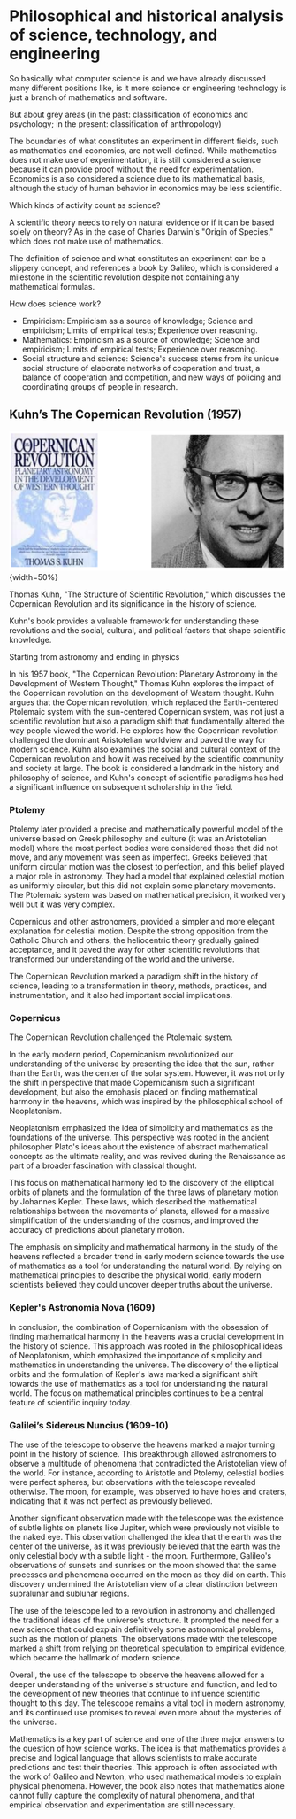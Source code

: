 # Philosophical and historical analysis of science, technology, and engineering

So basically what computer science is and we have already discussed many different positions like, is it more science or engineering technology is just a branch of mathematics and software.


But about grey areas (in the past: classification of economics and psychology; in the present: classification of anthropology)

The boundaries of what constitutes an experiment in different fields, such as mathematics and economics, are not well-defined. While mathematics does not make use of experimentation, it is still considered a science because it can provide proof without the need for experimentation. Economics is also considered a science due to its mathematical basis, although the study of human behavior in economics may be less scientific. 


Which kinds of activity count as science?

A scientific theory needs to rely on natural evidence or if it can be based solely on theory? As in the case of Charles Darwin's "Origin of Species," which does not make use of mathematics.

The definition of science and what constitutes an experiment can be a slippery concept, and references a book by Galileo, which is considered a milestone in the scientific revolution despite not containing any mathematical formulas.



How does science work?

- Empiricism: Empiricism as a source of knowledge; Science and empiricism; Limits of empirical tests; Experience over reasoning.
- Mathematics: Empiricism as a source of knowledge; Science and empiricism; Limits of empirical tests; Experience over reasoning.
- Social structure and science: Science's success stems from its unique social structure of elaborate networks of cooperation and trust, a balance of cooperation and competition, and new ways of policing and coordinating groups of people in research.



## Kuhn’s The Copernican Revolution (1957)

![](28332e7559b6777dd97ea19ded9c051e.png){width=50%}




Thomas Kuhn, "The Structure of Scientific Revolution," which discusses the Copernican Revolution and its significance in the history of science. 

Kuhn's book provides a valuable framework for understanding these revolutions and the social, cultural, and political factors that shape scientific knowledge.


Starting from astronomy and ending in physics

In his 1957 book, "The Copernican Revolution: Planetary Astronomy in the Development of Western Thought," Thomas Kuhn explores the impact of the Copernican revolution on the development of Western thought. Kuhn argues that the Copernican revolution, which replaced the Earth-centered Ptolemaic system with the sun-centered Copernican system, was not just a scientific revolution but also a paradigm shift that fundamentally altered the way people viewed the world. He explores how the Copernican revolution challenged the dominant Aristotelian worldview and paved the way for modern science. Kuhn also examines the social and cultural context of the Copernican revolution and how it was received by the scientific community and society at large. The book is considered a landmark in the history and philosophy of science, and Kuhn's concept of scientific paradigms has had a significant influence on subsequent scholarship in the field.



### Ptolemy


Ptolemy later provided a precise and mathematically powerful model of the universe based on Greek philosophy and culture (it was an Aristotelian model) where the most perfect bodies were considered those that did not move, and any movement was seen as imperfect. Greeks believed that uniform circular motion was the closest to perfection, and this belief played a major role in astronomy. They had a model that explained celestial motion as uniformly circular, but this did not explain some planetary movements. 
The Ptolemaic system was based on mathematical precision, it worked very well but it was very complex. 

Copernicus and other astronomers, provided a simpler and more elegant explanation for celestial motion. 
Despite the strong opposition from the Catholic Church and others, the heliocentric theory gradually gained acceptance, and it paved the way for other scientific revolutions that transformed our understanding of the world and the universe. 

The Copernican Revolution marked a paradigm shift in the history of science, leading to a transformation in theory, methods, practices, and instrumentation, and it also had important social implications. 

### Copernicus


The Copernican Revolution challenged the Ptolemaic system. 

In the early modern period, Copernicanism revolutionized our understanding of the universe by presenting the idea that the sun, rather than the Earth, was the center of the solar system. However, it was not only the shift in perspective that made Copernicanism such a significant development, but also the emphasis placed on finding mathematical harmony in the heavens, which was inspired by the philosophical school of Neoplatonism.

Neoplatonism emphasized the idea of simplicity and mathematics as the foundations of the universe. This perspective was rooted in the ancient philosopher Plato's ideas about the existence of abstract mathematical concepts as the ultimate reality, and was revived during the Renaissance as part of a broader fascination with classical thought.

This focus on mathematical harmony led to the discovery of the elliptical orbits of planets and the formulation of the three laws of planetary motion by Johannes Kepler. These laws, which described the mathematical relationships between the movements of planets, allowed for a massive simplification of the understanding of the cosmos, and improved the accuracy of predictions about planetary motion.

The emphasis on simplicity and mathematical harmony in the study of the heavens reflected a broader trend in early modern science towards the use of mathematics as a tool for understanding the natural world. By relying on mathematical principles to describe the physical world, early modern scientists believed they could uncover deeper truths about the universe.

### Kepler's Astronomia Nova (1609)

In conclusion, the combination of Copernicanism with the obsession of finding mathematical harmony in the heavens was a crucial development in the history of science. This approach was rooted in the philosophical ideas of Neoplatonism, which emphasized the importance of simplicity and mathematics in understanding the universe. The discovery of the elliptical orbits and the formulation of Kepler's laws marked a significant shift towards the use of mathematics as a tool for understanding the natural world. The focus on mathematical principles continues to be a central feature of scientific inquiry today.


### Galilei’s Sidereus Nuncius (1609-10)

The use of the telescope to observe the heavens marked a major turning point in the history of science. This breakthrough allowed astronomers to observe a multitude of phenomena that contradicted the Aristotelian view of the world. For instance, according to Aristotle and Ptolemy, celestial bodies were perfect spheres, but observations with the telescope revealed otherwise. The moon, for example, was observed to have holes and craters, indicating that it was not perfect as previously believed.

Another significant observation made with the telescope was the existence of subtle lights on planets like Jupiter, which were previously not visible to the naked eye. This observation challenged the idea that the earth was the center of the universe, as it was previously believed that the earth was the only celestial body with a subtle light - the moon. Furthermore, Galileo's observations of sunsets and sunrises on the moon showed that the same processes and phenomena occurred on the moon as they did on earth. This discovery undermined the Aristotelian view of a clear distinction between supralunar and sublunar regions.

The use of the telescope led to a revolution in astronomy and challenged the traditional ideas of the universe's structure. It prompted the need for a new science that could explain definitively some astronomical problems, such as the motion of planets. The observations made with the telescope marked a shift from relying on theoretical speculation to empirical evidence, which became the hallmark of modern science.

Overall, the use of the telescope to observe the heavens allowed for a deeper understanding of the universe's structure and function, and led to the development of new theories that continue to influence scientific thought to this day. The telescope remains a vital tool in modern astronomy, and its continued use promises to reveal even more about the mysteries of the universe.


Mathematics is a key part of science and one of the three major answers to the question of how science works. The idea is that mathematics provides a precise and logical language that allows scientists to make accurate predictions and test their theories. This approach is often associated with the work of Galileo and Newton, who used mathematical models to explain physical phenomena. However, the book also notes that mathematics alone cannot fully capture the complexity of natural phenomena, and that empirical observation and experimentation are still necessary.

